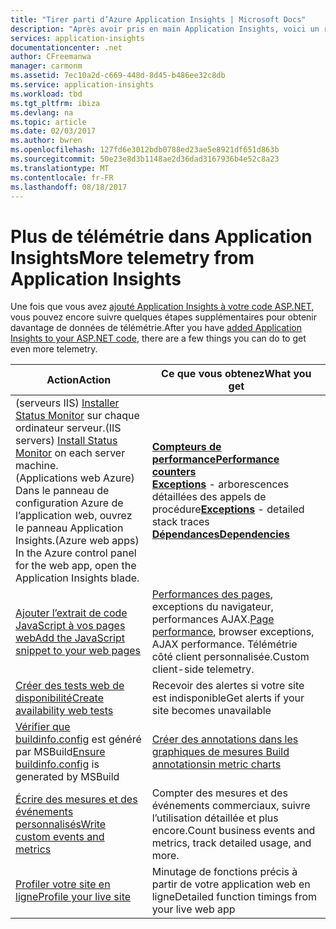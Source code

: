```yaml
---
title: "Tirer parti d’Azure Application Insights | Microsoft Docs"
description: "Après avoir pris en main Application Insights, voici un résumé des fonctionnalités que vous pouvez explorer."
services: application-insights
documentationcenter: .net
author: CFreemanwa
manager: carmonm
ms.assetid: 7ec10a2d-c669-448d-8d45-b486ee32c8db
ms.service: application-insights
ms.workload: tbd
ms.tgt_pltfrm: ibiza
ms.devlang: na
ms.topic: article
ms.date: 02/03/2017
ms.author: bwren
ms.openlocfilehash: 127fd6e3012bdb0788ed23ae5e8921df651d863b
ms.sourcegitcommit: 50e23e8d3b1148ae2d36dad3167936b4e52c8a23
ms.translationtype: MT
ms.contentlocale: fr-FR
ms.lasthandoff: 08/18/2017
---
```

# <a name="more-telemetry-from-application-insights"></a><span data-ttu-id="a6784-103">Plus de télémétrie dans Application Insights</span><span class="sxs-lookup"><span data-stu-id="a6784-103">More telemetry from Application Insights</span></span>
<span data-ttu-id="a6784-104">Une fois que vous avez [ajouté Application Insights à votre code ASP.NET](app-insights-asp-net.md), vous pouvez encore suivre quelques étapes supplémentaires pour obtenir davantage de données de télémétrie.</span><span class="sxs-lookup"><span data-stu-id="a6784-104">After you have [added Application Insights to your ASP.NET code](app-insights-asp-net.md), there are a few things you can do to get even more telemetry.</span></span> 

| <span data-ttu-id="a6784-105">Action</span><span class="sxs-lookup"><span data-stu-id="a6784-105">Action</span></span> | <span data-ttu-id="a6784-106">Ce que vous obtenez</span><span class="sxs-lookup"><span data-stu-id="a6784-106">What you get</span></span>|
|---|---|
|<span data-ttu-id="a6784-107">(serveurs IIS) [Installer Status Monitor](http://go.microsoft.com/fwlink/?LinkId=506648) sur chaque ordinateur serveur.</span><span class="sxs-lookup"><span data-stu-id="a6784-107">(IIS servers) [Install Status Monitor](http://go.microsoft.com/fwlink/?LinkId=506648) on each server machine.</span></span><br/><span data-ttu-id="a6784-108">(Applications web Azure) Dans le panneau de configuration Azure de l’application web, ouvrez le panneau Application Insights.</span><span class="sxs-lookup"><span data-stu-id="a6784-108">(Azure web apps) In the Azure control panel for the web app, open the Application Insights blade.</span></span>| [<span data-ttu-id="a6784-109">**Compteurs de performance**</span><span class="sxs-lookup"><span data-stu-id="a6784-109">**Performance counters**</span></span>](app-insights-performance-counters.md)<br/><span data-ttu-id="a6784-110">[**Exceptions**](app-insights-asp-net-exceptions.md) - arborescences détaillées des appels de procédure</span><span class="sxs-lookup"><span data-stu-id="a6784-110">[**Exceptions**](app-insights-asp-net-exceptions.md) - detailed stack traces</span></span><br/>[<span data-ttu-id="a6784-111">**Dépendances**</span><span class="sxs-lookup"><span data-stu-id="a6784-111">**Dependencies**</span></span>](app-insights-asp-net-dependencies.md)|
|[<span data-ttu-id="a6784-112">Ajouter l’extrait de code JavaScript à vos pages web</span><span class="sxs-lookup"><span data-stu-id="a6784-112">Add the JavaScript snippet to your web pages</span></span>](app-insights-javascript.md)|<span data-ttu-id="a6784-113">[Performances des pages](app-insights-web-track-usage.md), exceptions du navigateur, performances AJAX.</span><span class="sxs-lookup"><span data-stu-id="a6784-113">[Page performance](app-insights-web-track-usage.md), browser exceptions, AJAX performance.</span></span> <span data-ttu-id="a6784-114">Télémétrie côté client personnalisée.</span><span class="sxs-lookup"><span data-stu-id="a6784-114">Custom client-side telemetry.</span></span>|
|[<span data-ttu-id="a6784-115">Créer des tests web de disponibilité</span><span class="sxs-lookup"><span data-stu-id="a6784-115">Create availability web tests</span></span>](app-insights-monitor-web-app-availability.md)|<span data-ttu-id="a6784-116">Recevoir des alertes si votre site est indisponible</span><span class="sxs-lookup"><span data-stu-id="a6784-116">Get alerts if your site becomes unavailable</span></span>|
|<span data-ttu-id="a6784-117">[Vérifier que buildinfo.config](https://msdn.microsoft.com/library/dn449058.aspx) est généré par MSBuild</span><span class="sxs-lookup"><span data-stu-id="a6784-117">[Ensure buildinfo.config](https://msdn.microsoft.com/library/dn449058.aspx) is generated by MSBuild</span></span>|[<span data-ttu-id="a6784-118">Créer des annotations dans les graphiques de mesures </span><span class="sxs-lookup"><span data-stu-id="a6784-118">Build annotationsin metric charts</span></span>](https://blogs.msdn.microsoft.com/visualstudioalm/2013/11/14/implementing-deployment-markers-in-application-insights/)
|[<span data-ttu-id="a6784-119">Écrire des mesures et des événements personnalisés</span><span class="sxs-lookup"><span data-stu-id="a6784-119">Write custom events and metrics</span></span>](app-insights-api-custom-events-metrics.md)|<span data-ttu-id="a6784-120">Compter des mesures et des événements commerciaux, suivre l’utilisation détaillée et plus encore.</span><span class="sxs-lookup"><span data-stu-id="a6784-120">Count business events and metrics, track detailed usage, and more.</span></span>|
|[<span data-ttu-id="a6784-121">Profiler votre site en ligne</span><span class="sxs-lookup"><span data-stu-id="a6784-121">Profile your live site</span></span>](https://aka.ms/AIProfilerPreview)|<span data-ttu-id="a6784-122">Minutage de fonctions précis à partir de votre application web en ligne</span><span class="sxs-lookup"><span data-stu-id="a6784-122">Detailed function timings from your live web app</span></span>|






